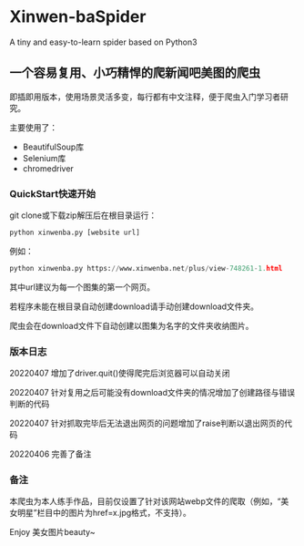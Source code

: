 # Xinwen-baSpider

A tiny and easy-to-learn spider based on Python3

## 一个容易复用、小巧精悍的爬新闻吧美图的爬虫

即插即用版本，使用场景灵活多变，每行都有中文注释，便于爬虫入门学习者研究。

主要使用了：

* BeautifulSoup库
* Selenium库
* chromedriver

### QuickStart快速开始

git clone或下载zip解压后在根目录运行：

```python
python xinwenba.py [website url]
```

例如：

```python
python xinwenba.py https://www.xinwenba.net/plus/view-748261-1.html 
```

其中url建议为每一个图集的第一个网页。

若程序未能在根目录自动创建download请手动创建download文件夹。

爬虫会在download文件下自动创建以图集为名字的文件夹收纳图片。

### 版本日志

20220407 增加了driver.quit()使得爬完后浏览器可以自动关闭

20220407 针对复用之后可能没有download文件夹的情况增加了创建路径与错误判断的代码

20220407 针对抓取完毕后无法退出网页的问题增加了raise判断以退出网页的代码

20220406 完善了备注

### 备注

本爬虫为本人练手作品，目前仅设置了针对该网站webp文件的爬取（例如，“美女明星”栏目中的图片为href=x.jpg格式，不支持）。

Enjoy 美女图片beauty~
